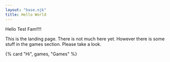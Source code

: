 ```yaml
---
layout: "base.njk"
title: Hello World
---
```


Hello Test Fam!!!!

This is the landing page. There is not much here yet. However there is some stuff in the games section. Please take a look. 



{% card "Hi", games, "Games" %}